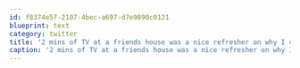 ```yaml
---
id: f8374e57-2107-4bec-a697-d7e9890c0121
blueprint: text
category: twitter
title: '2 mins of TV at a friends house was a nice refresher on why I canceled cable 3yrs ago. #JerseyShoreCommercial #GroundZeroMosqueDebate'
caption: '2 mins of TV at a friends house was a nice refresher on why I canceled cable 3yrs ago. <span class="hashtag hashtag_local">#<a href="http://tweettemp.darylchymko.ca/?tag=jerseyshorecommercial">JerseyShoreCommercial</a> <span class="hashtag hashtag_local">#<a href="http://tweettemp.darylchymko.ca/?tag=groundzeromosquedebate">GroundZeroMosqueDebate</a>'
---
```

